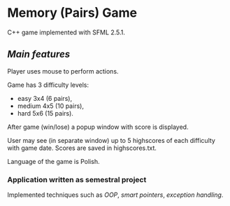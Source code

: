 # Memory (Pairs) Game
C++ game implemented with SFML 2.5.1.

## *Main features*

Player uses mouse to perform actions.

Game has 3 difficulty levels:
- easy 3x4 (6 pairs),
- medium 4x5 (10 pairs),
- hard 5x6 (15 pairs).

After game (win/lose) a popup window with score is displayed.

User may see (in separate window) up to 5 highscores of each difficulty with game date.
Scores are saved in highscores.txt.

Language of the game is Polish.

### Application written as semestral project
Implemented techniques such as *OOP*, *smart pointers*, *exception handling*.
